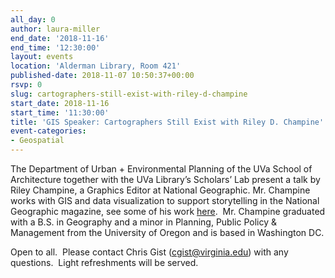 ```yaml
---
all_day: 0
author: laura-miller
end_date: '2018-11-16'
end_time: '12:30:00'
layout: events
location: 'Alderman Library, Room 421'
published-date: 2018-11-07 10:50:37+00:00
rsvp: 0
slug: cartographers-still-exist-with-riley-d-champine
start_date: 2018-11-16
start_time: '11:30:00'
title: 'GIS Speaker: Cartographers Still Exist with Riley D. Champine'
event-categories:
- Geospatial
---
```


The Department of Urban + Environmental Planning of the UVa School of Architecture together with the UVa Library’s Scholars’ Lab present a talk by Riley Champine, a Graphics Editor at National Geographic. Mr. Champine works with GIS and data visualization to support storytelling in the National Geographic magazine, see some of his work [here](https://rileydchampine.portfoliobox.net/).  Mr. Champine graduated with a B.S. in Geography and a minor in Planning, Public Policy & Management from the University of Oregon and is based in Washington DC.




Open to all.  Please contact Chris Gist ([cgist@virginia.edu](mailto:cgist@virginia.edu)) with any questions.  Light refreshments will be served.
